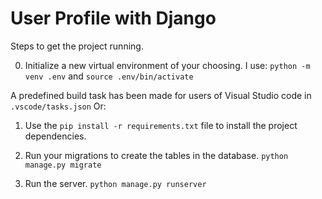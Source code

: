 # User Profile with Django

Steps to get the project running.

0. Initialize a new virtual environment of your choosing. I use:
    `python -m venv .env` and `source .env/bin/activate`

A predefined build task has been made for users of Visual Studio code in `.vscode/tasks.json`
Or:

1. Use the `pip install -r requirements.txt` file to install the project dependencies.

2. Run your migrations to create the tables in the database.
   `python manage.py migrate`

3. Run the server.
   `python manage.py runserver`
